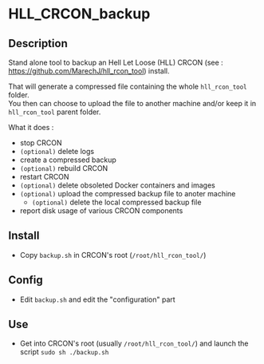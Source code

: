 # HLL_CRCON_backup

## Description
Stand alone tool to backup an Hell Let Loose (HLL) CRCON (see : https://github.com/MarechJ/hll_rcon_tool) install.

That will generate a compressed file containing the whole `hll_rcon_tool` folder.  
You then can choose to upload the file to another machine and/or keep it in `hll_rcon_tool` parent folder.

What it does :  
- stop CRCON  
- `(optional)` delete logs  
- create a compressed backup  
- `(optional)` rebuild CRCON  
- restart CRCON  
- `(optional)` delete obsoleted Docker containers and images  
- `(optional)` upload the compressed backup file to anoter machine  
  - `(optional)` delete the local compressed backup file  
- report disk usage of various CRCON components

## Install
- Copy `backup.sh` in CRCON's root (`/root/hll_rcon_tool/`)

## Config
- Edit `backup.sh` and edit the "configuration" part

## Use
- Get into CRCON's root (usually `/root/hll_rcon_tool/`) and launch the script `sudo sh ./backup.sh`
